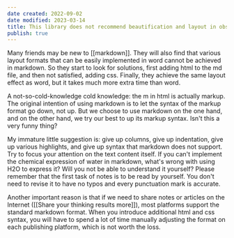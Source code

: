 ```yaml
---
date created: 2022-09-02
date modified: 2023-03-14
title: This library does not recommend beautification and layout in obsidian
publish: true
---
```

Many friends may be new to [[markdown]]. They will also find that various layout formats that can be easily implemented in word cannot be achieved in markdown. So they start to look for solutions, first adding html to the md file, and then not satisfied, adding css. Finally, they achieve the same layout effect as word, but it takes much more extra time than word.

A not-so-cold-knowledge cold knowledge: the m in html is actually markup. The original intention of using markdown is to let the syntax of the markup format go down, not up. But we choose to use markdown on the one hand, and on the other hand, we try our best to up its markup syntax. Isn't this a very funny thing?

My immature little suggestion is: give up columns, give up indentation, give up various highlights, and give up syntax that markdown does not support. Try to focus your attention on the text content itself. If you can't implement the chemical expression of water in markdown, what's wrong with using H2O to express it? Will you not be able to understand it yourself? Please remember that the first task of notes is to be read by yourself. You don't need to revise it to have no typos and every punctuation mark is accurate.

Another important reason is that if we need to share notes or articles on the Internet ([[Share your thinking results more]]), most platforms support the standard markdown format. When you introduce additional html and css syntax, you will have to spend a lot of time manually adjusting the format on each publishing platform, which is not worth the loss. 